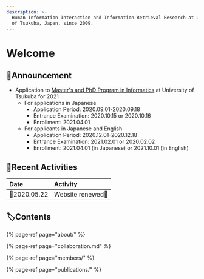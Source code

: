 ```yaml
---
description: >-
  Human Information Interaction and Information Retrieval Research at University
  of Tsukuba, Japan, since 2009.
---
```


# Welcome

## 📢Announcement

* Application to [Master's and PhD Program in Informatics](https://informatics.tsukuba.ac.jp/admission/examination/?lang=en) at University of Tsukuba for 2021
  * For applications in Japanese
    * Application Period: 2020.09.01-2020.09.18
    * Entrance Examination: 2020.10.15 or 2020.10.16
    * Enrollment: 2021.04.01
  * For applicants in Japanese and English
    * Application Period: 2020.12.01-2020.12.18
    * Entrance Examination: 2021.02.01 or 2020.02.02
    * Enrollment: 2021.04.01 \(in Japanese\) or 2021.10.01 \(in English\)

## 🐾Recent Activities

| Date | Activity |
| :--- | :--- |
| 📆2020.05.22 | Website renewed🎊  |

## 🏷Contents

{% page-ref page="about/" %}

{% page-ref page="collaboration.md" %}

{% page-ref page="members/" %}

{% page-ref page="publications/" %}



